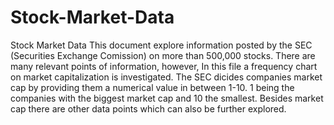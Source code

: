 # Stock-Market-Data
Stock Market Data
This document explore information posted by the SEC (Securities Exchange Comission) on more than 500,000 stocks. There are many relevant points of information, however, In this file a frequency chart on market capitalization is investigated.
The SEC dicides companies market cap by providing them a numerical value in between 1-10. 1 being the companies with the biggest market cap and 10 the smallest. 
Besides market cap there are other data points which can also be further explored.
